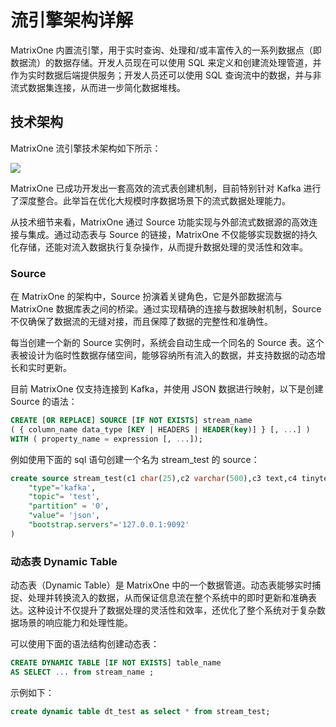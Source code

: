 # 流引擎架构详解

MatrixOne 内置流引擎，用于实时查询、处理和/或丰富传入的一系列数据点（即数据流）的数据存储。开发人员现在可以使用 SQL 来定义和创建流处理管道，并作为实时数据后端提供服务；开发人员还可以使用 SQL 查询流中的数据，并与非流式数据集连接，从而进一步简化数据堆栈。

## 技术架构

MatrixOne 流引擎技术架构如下所示：

![](https://community-shared-data-1308875761.cos.ap-beijing.myqcloud.com/artwork/docs/overview/stream-arch.png?raw=true)

MatrixOne 已成功开发出一套高效的流式表创建机制，目前特别针对 Kafka 进行了深度整合。此举旨在优化大规模时序数据场景下的流式数据处理能力。

从技术细节来看，MatrixOne 通过 Source 功能实现与外部流式数据源的高效连接与集成。通过动态表与 Source 的链接，MatrixOne 不仅能够实现数据的持久化存储，还能对流入数据执行复杂操作，从而提升数据处理的灵活性和效率。

### Source

在 MatrixOne 的架构中，Source 扮演着关键角色，它是外部数据流与 MatrixOne 数据库表之间的桥梁。通过实现精确的连接与数据映射机制，Source 不仅确保了数据流的无缝对接，而且保障了数据的完整性和准确性。

每当创建一个新的 Source 实例时，系统会自动生成一个同名的 Source 表。这个表被设计为临时性数据存储空间，能够容纳所有流入的数据，并支持数据的动态增长和实时更新。

目前 MatrixOne 仅支持连接到 Kafka，并使用 JSON 数据进行映射，以下是创建 Source 的语法：

```sql
CREATE [OR REPLACE] SOURCE [IF NOT EXISTS] stream_name 
( { column_name data_type [KEY | HEADERS | HEADER(key)] } [, ...] )
WITH ( property_name = expression [, ...]);
```

例如使用下面的 sql 语句创建一个名为 stream_test 的 source：

```sql
create source stream_test(c1 char(25),c2 varchar(500),c3 text,c4 tinytext,c5 mediumtext,c6 longtext )with(
    "type"='kafka',
    "topic"= 'test',
    "partition" = '0',
    "value"= 'json',
    "bootstrap.servers"='127.0.0.1:9092'   
)
```

### 动态表 Dynamic Table

动态表（Dynamic Table）是 MatrixOne 中的一个数据管道。动态表能够实时捕捉、处理并转换流入的数据，从而保证信息流在整个系统中的即时更新和准确表达。这种设计不仅提升了数据处理的灵活性和效率，还优化了整个系统对于复杂数据场景的响应能力和处理性能。

可以使用下面的语法结构创建动态表：

```sql
CREATE DYNAMIC TABLE [IF NOT EXISTS] table_name 
AS SELECT ... from stream_name ;
```

示例如下：

```sql
create dynamic table dt_test as select * from stream_test;
```
